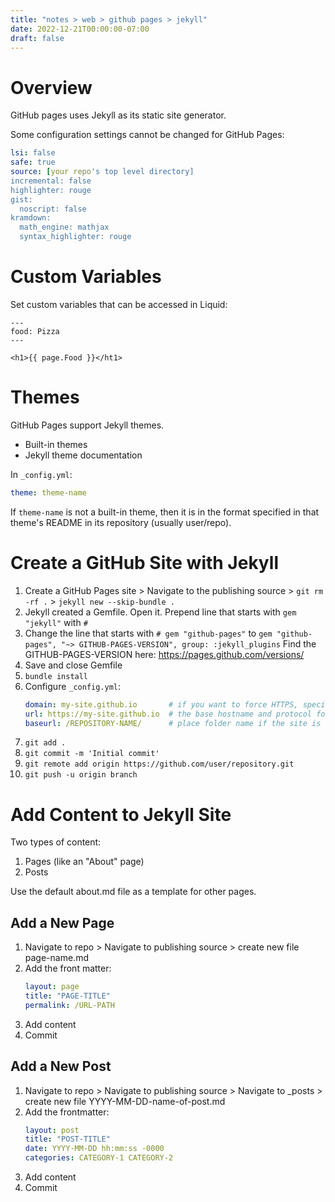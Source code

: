 ```yaml
---
title: "notes > web > github pages > jekyll"
date: 2022-12-21T00:00:00-07:00
draft: false
---
```


# Overview
GitHub pages uses Jekyll as its static site generator.

Some configuration settings cannot be changed for GitHub Pages:
```yaml
lsi: false
safe: true
source: [your repo's top level directory]
incremental: false
highlighter: rouge
gist:
  noscript: false
kramdown:
  math_engine: mathjax
  syntax_highlighter: rouge
```

# Custom Variables
Set custom variables that can be accessed in Liquid:
```
---
food: Pizza
---

<h1>{{ page.Food }}</ht1>
```

# Themes
GitHub Pages support Jekyll themes.
- Built-in themes
- Jekyll theme documentation

In `_config.yml`:  
```yaml
theme: theme-name
```

If `theme-name` is not a built-in theme, then it is in the format specified in that theme's README in its repository (usually user/repo).

# Create a GitHub Site with Jekyll
1. Create a GitHub Pages site > Navigate to the publishing source > `git rm -rf .` > `jekyll new --skip-bundle .`
2. Jekyll created a Gemfile.  Open it.  Prepend line that starts with `gem "jekyll"` with `#`
3. Change the line that starts with `# gem "github-pages"` 
to `gem "github-pages", "~> GITHUB-PAGES-VERSION", group: :jekyll_plugins`
Find the GITHUB-PAGES-VERSION here: https://pages.github.com/versions/
1. Save and close Gemfile
2. `bundle install`
3. Configure `_config.yml`:  
    ```yaml
    domain: my-site.github.io       # if you want to force HTTPS, specify the domain without the http at the start, e.g. example.com
    url: https://my-site.github.io  # the base hostname and protocol for your site, e.g. http://example.com
    baseurl: /REPOSITORY-NAME/      # place folder name if the site is served in a subfolder
    ```
4. `git add .`
5. `git commit -m 'Initial commit'`
6. `git remote add origin https://github.com/user/repository.git`
7.  `git push -u origin branch`
	
# Add Content to Jekyll Site
Two types of content:
1. Pages (like an "About" page)
2. Posts

Use the default about.md file as a template for other pages.

## Add a New Page
1. Navigate to repo > Navigate to publishing source > create new file page-name.md
2. Add the front matter:
    ```yaml
	layout: page
	title: "PAGE-TITLE"
	permalink: /URL-PATH
    ```
3. Add content
4. Commit

## Add a New Post
1. Navigate to repo > Navigate to publishing source > Navigate to _posts > create new file YYYY-MM-DD-name-of-post.md
1. Add the frontmatter:
    ```yaml
	layout: post
	title: "POST-TITLE"
	date: YYYY-MM-DD hh:mm:ss -0000
	categories: CATEGORY-1 CATEGORY-2
    ```
2. Add content
3. Commit
